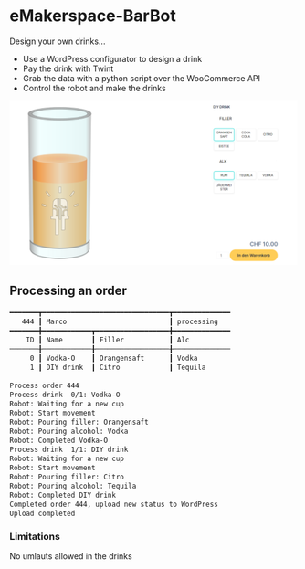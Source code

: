 # eMakerspace-BarBot

Design your own drinks...
- Use a WordPress configurator to design a drink
- Pay the drink with Twint
- Grab the data with a python script over the WooCommerce API
- Control the robot and make the drinks

![Configurator](doc/online_config.png)

## Processing an order
```
━━━━━━━┳━━━━━━━━━━━━━━━━━━━━━━━━━━━━━━━┳━━━━━━━━━━━━━━
   444 ┃ Marco                         ┃ processing
━━━━━━━╋━━━━━━━━━━━━┳━━━━━━━━━━━━━━━━━━╋━━━━━━━━━━━━━━
    ID ┃ Name       ┃ Filler           ┃ Alc
───────╂────────────╂──────────────────╂──────────────
     0 ┃ Vodka-O    ┃ Orangensaft      ┃ Vodka
     1 ┃ DIY drink  ┃ Citro            ┃ Tequila

Process order 444
Process drink  0/1: Vodka-O
Robot: Waiting for a new cup
Robot: Start movement
Robot: Pouring filler: Orangensaft
Robot: Pouring alcohol: Vodka
Robot: Completed Vodka-O
Process drink  1/1: DIY drink
Robot: Waiting for a new cup
Robot: Start movement
Robot: Pouring filler: Citro
Robot: Pouring alcohol: Tequila
Robot: Completed DIY drink
Completed order 444, upload new status to WordPress
Upload completed
```

### Limitations
No umlauts allowed in the drinks 

